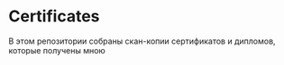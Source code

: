 # Certificates

В этом репозитории собраны скан-копии сертификатов и дипломов, которые получены мною

